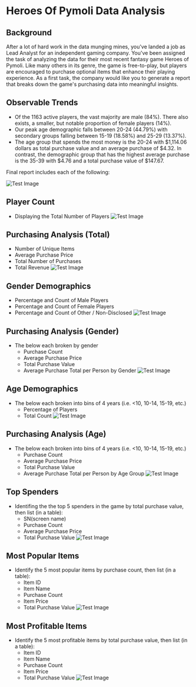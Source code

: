 # Heroes Of Pymoli Data Analysis

## Background
After a lot of hard work in the data munging mines, you've landed a job as Lead Analyst for an independent gaming company. You've been assigned the task of analyzing the data for their most recent fantasy game Heroes of Pymoli.
Like many others in its genre, the game is free-to-play, but players are encouraged to purchase optional items that enhance their playing experience. As a first task, the company would like you to generate a report that breaks down the game's purchasing data into meaningful insights.

## Observable Trends
- Of the 1163 active players, the vast majority are male (84%). There also exists, a smaller, but notable proportion of female players (14%).
- Our peak age demographic falls between 20-24 (44.79%) with secondary groups falling between 15-19 (18.58%) and 25-29 (13.37%).
- The age group that spends the most money is the 20-24 with $1,114.06 dollars as total purchase value and an average purchase of $4.32. In contrast, the demographic group that has the highest average purchase is the 35-39 with $4.76 and a total purchase value of $147.67.

Final report includes each of the following:

![Test Image](https://github.com/mserobabina/Heroes_of_Pymoli/blob/master/Capture1.PNG)
## Player Count
- Displaying the Total Number of Players
![Test Image](https://github.com/mserobabina/Heroes_of_Pymoli/blob/master/Capture2.PNG)

## Purchasing Analysis (Total)
- Number of Unique Items
- Average Purchase Price
- Total Number of Purchases
- Total Revenue
![Test Image](https://github.com/mserobabina/Heroes_of_Pymoli/blob/master/Capture3.PNG)
## Gender Demographics
- Percentage and Count of Male Players
- Percentage and Count of Female Players
- Percentage and Count of Other / Non-Disclosed
![Test Image](https://github.com/mserobabina/Heroes_of_Pymoli/blob/master/Capture4.PNG)
## Purchasing Analysis (Gender)
- The below each broken by gender
  - Purchase Count
  - Average Purchase Price
  - Total Purchase Value
  - Average Purchase Total per Person by Gender
![Test Image](https://github.com/mserobabina/Heroes_of_Pymoli/blob/master/Capture5.PNG)
## Age Demographics
- The below each broken into bins of 4 years (i.e. <10, 10-14, 15-19, etc.)
  - Percentage of Players
  - Total Count
![Test Image](https://github.com/mserobabina/Heroes_of_Pymoli/blob/master/Capture6.PNG)
## Purchasing Analysis (Age)
- The below each broken into bins of 4 years (i.e. <10, 10-14, 15-19, etc.)
  - Purchase Count
  - Average Purchase Price
  - Total Purchase Value
  - Average Purchase Total per Person by Age Group
![Test Image](https://github.com/mserobabina/Heroes_of_Pymoli/blob/master/Capture7.PNG)
## Top Spenders
- Identifing the the top 5 spenders in the game by total purchase value, then list (in a table):
  - SN(screen name)
  - Purchase Count
  - Average Purchase Price
  - Total Purchase Value
![Test Image](https://github.com/mserobabina/Heroes_of_Pymoli/blob/master/Capture8.PNG)
## Most Popular Items
- Identify the 5 most popular items by purchase count, then list (in a table):
  - Item ID
  - Item Name
  - Purchase Count
  - Item Price
  - Total Purchase Value
![Test Image](https://github.com/mserobabina/Heroes_of_Pymoli/blob/master/Capture9.PNG)
## Most Profitable Items
- Identify the 5 most profitable items by total purchase value, then list (in a table):
  - Item ID
  - Item Name
  - Purchase Count
  - Item Price
  - Total Purchase Value
![Test Image](https://github.com/mserobabina/Heroes_of_Pymoli/blob/master/Capture10.PNG)
  


  







  
